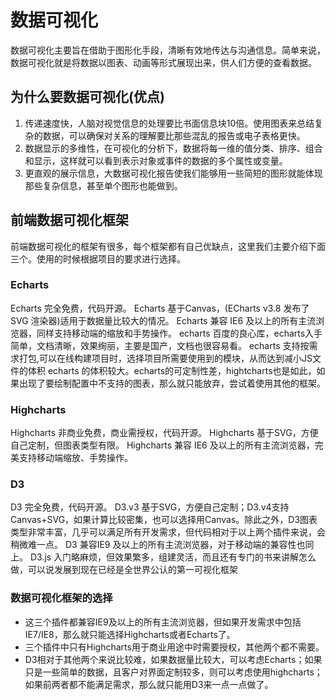 # 数据可视化

数据可视化主要旨在借助于图形化手段，清晰有效地传达与沟通信息。简单来说，数据可视化就是将数据以图表、动画等形式展现出来，供人们方便的查看数据。

## 为什么要数据可视化(优点)

1. 传递速度快，人脑对视觉信息的处理要比书面信息块10倍。使用图表来总结复杂的数据，可以确保对关系的理解要比那些混乱的报告或电子表格更快。
2. 数据显示的多维性，在可视化的分析下，数据将每一维的值分类、排序、组合和显示，这样就可以看到表示对象或事件的数据的多个属性或变量。
3. 更直观的展示信息，大数据可视化报告使我们能够用一些简短的图形就能体现那些复杂信息，甚至单个图形也能做到。

## 前端数据可视化框架

前端数据可视化的框架有很多，每个框架都有自己优缺点，这里我们主要介绍下面三个。使用的时候根据项目的要求进行选择。

### Echarts

Echarts 完全免费，代码开源。
Echarts 基于Canvas，(ECharts v3.8 发布了 SVG 渲染器)适用于数据量比较大的情况。
Echarts 兼容 IE6 及以上的所有主流浏览器，同样支持移动端的缩放和手势操作。 echarts 百度的良心库，echarts入手简单，文档清晰，效果绚丽，主要是国产，文档也很容易看。
echarts 支持按需求打包,可以在线构建项目时，选择项目所需要使用到的模块，从而达到减小JS文件的体积 echarts 的体积较大。echarts的可定制性差，hightcharts也是如此，如果出现了要绘制配置中不支持的图表，那么就只能放弃，尝试着使用其他的框架。

### Highcharts

Highcharts 非商业免费，商业需授权，代码开源。
Highcharts 基于SVG，方便自己定制，但图表类型有限。
Highcharts 兼容 IE6 及以上的所有主流浏览器，完美支持移动端缩放、手势操作。

### D3

D3 完全免费，代码开源。
D3.v3 基于SVG，方便自己定制；D3.v4支持Canvas+SVG，如果计算比较密集，也可以选择用Canvas。除此之外，D3图表类型非常丰富，几乎可以满足所有开发需求，但代码相对于以上两个插件来说，会稍微难一点。
D3 兼容IE9 及以上的所有主流浏览器，对于移动端的兼容性也同上。
D3.js 入门略麻烦，但效果繁多，组建灵活，而且还有专门的书来讲解怎么做，可以说发展到现在已经是全世界公认的第一可视化框架

### 数据可视化框架的选择

- 这三个插件都兼容IE9及以上的所有主流浏览器，但如果开发需求中包括IE7/IE8，那么就只能选择Highcharts或者Echarts了。
- 三个插件中只有Highcharts用于商业用途中时需要授权，其他两个都不需要。
- D3相对于其他两个来说比较难，如果数据量比较大，可以考虑Echarts；如果只是一些简单的数据，且客户对界面定制较多，则可以考虑使用highcharts；如果前两者都不能满足需求，那么就只能用D3来一点一点做了。


  